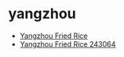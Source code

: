 # yangzhou

 * [Yangzhou Fried Rice](../../index/y/yangzhou-fried-rice-243064.json)
 * [Yangzhou Fried Rice 243064](../../index/y/yangzhou-fried-rice-243064.json)
